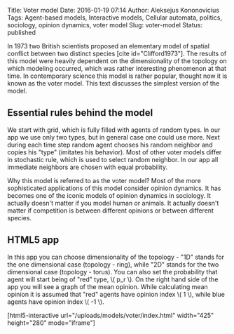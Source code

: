 Title: Voter model
Date: 2016-01-19 07:14
Author: Aleksejus Kononovicius
Tags: Agent-based models, Interactive models, Cellular automata, politics, sociology, opinion dynamics, voter model
Slug: voter-model
Status: published

In 1973 two British scientists
proposed an elementary model of spatial conflict between two distinct
species \[cite id="Clifford1973"\]. The results of this model were
heavily dependent on the dimensionality of the topology on which
modeling occurred, which was rather interesting phenomenon at that
time. In contemporary science this model is rather popular, thought now
it is known as the voter model. This text discusses the simplest version
of the model.<!--more-->

## Essential rules behind the model

We start with grid, which is fully filled with agents of random types.
In our app we use only two types, but in general case one could use
more. Next during each time step random agent chooses his random
neighbor and copies his "type" (imitates his behavior). Most of other
voter models differ in stochastic rule, which is used to select random
neighbor. In our app all immediate neighbors are chosen with equal
probability.

Why this model is referred to as the voter model? Most of the more
sophisticated applications of this model consider opinion dynamics. It
has becomes one of the iconic models of opinion dynamics in sociology.
It actually doesn't matter if you model human or animals. It actually
doesn't matter if competition is between different opinions or between
different species.

## HTML5 app

In this app you can choose dimensionality of the topology - "1D" stands
for the one dimensional case (topology - ring), while "2D" stands for
the two dimensional case (topology - torus). You can also set the
probability that agent will start being of "red" type, \\\(  p\_r \\\).
On the right hand side of the app you will see a graph of the mean
opinion. While calculating mean opinion it is assumed that "red" agents
have opinion index \\\(  1 \\\), while blue agents have opinion index
\\\(  -1 \\\).

[html5-interactive
url="/uploads/models/voter/index.html" width="425"
height="280" mode="iframe"]
